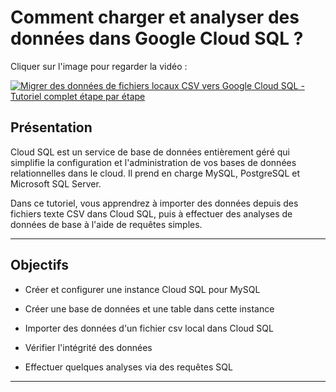 # **Comment charger et analyser des données dans Google Cloud SQL ?**

Cliquer sur l'image pour regarder la vidéo :

[![Migrer des données de fichiers locaux CSV vers Google Cloud SQL - Tutoriel complet étape par étape](https://img.youtube.com/vi/B3_fk0QwHG8/hqdefault.jpg)](https://www.youtube.com/watch?v=B3_fk0QwHG8)


## Présentation

Cloud SQL est un service de base de données entièrement géré qui simplifie la configuration et l'administration de vos bases de données relationnelles dans le cloud. Il prend en charge MySQL, PostgreSQL et Microsoft SQL Server.

Dans ce tutoriel, vous apprendrez à importer des données depuis des fichiers texte CSV dans Cloud SQL, puis à effectuer des analyses de données de base à l'aide de requêtes simples.

---

## Objectifs

- Créer et configurer une instance Cloud SQL pour MySQL

- Créer une base de données et une table dans cette instance

- Importer des données d'un fichier csv local dans Cloud SQL

- Vérifier l'intégrité des données 

- Effectuer quelques analyses via des requêtes SQL


---

